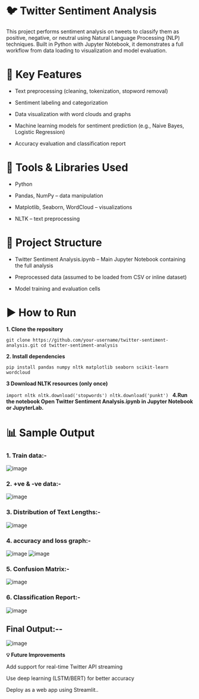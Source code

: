 # 🐦 Twitter Sentiment Analysis

This project performs sentiment analysis on tweets to classify them as positive, negative, or neutral using Natural Language Processing (NLP) techniques. 
Built in Python with Jupyter Notebook, it demonstrates a full workflow from data loading to visualization and model evaluation.

# 🧠 Key Features

  * Text preprocessing (cleaning, tokenization, stopword removal)
  
  * Sentiment labeling and categorization
  
  * Data visualization with word clouds and graphs
  
  * Machine learning models for sentiment prediction (e.g., Naive Bayes, Logistic Regression)
  
  * Accuracy evaluation and classification report

# 🔧 Tools & Libraries Used
  
   * Python
    
   * Pandas, NumPy – data manipulation
    
   * Matplotlib, Seaborn, WordCloud – visualizations
    
   * NLTK – text preprocessing

# 📓 Project Structure

   * Twitter Sentiment Analysis.ipynb – Main Jupyter Notebook containing the full analysis
  
   * Preprocessed data (assumed to be loaded from CSV or inline dataset)
  
   * Model training and evaluation cells

# ▶️ How to Run

  **1. Clone the repository**

  `git clone https://github.com/your-username/twitter-sentiment-analysis.git
   cd twitter-sentiment-analysis`

  **2. Install dependencies**

  `pip install pandas numpy nltk matplotlib seaborn scikit-learn wordcloud`

   **3 Download NLTK resources (only once)**

   `import nltk
nltk.download('stopwords')
nltk.download('punkt')
`
  **4.Run the notebook Open Twitter Sentiment Analysis.ipynb in Jupyter Notebook or JupyterLab.**

  # 📊 Sample Output
  
  ### 1. Train data:- 
  ![image](https://github.com/user-attachments/assets/5e46eb4c-6bb4-4ad7-956a-7053bda981ab)
  
  ### 2. +ve & -ve data:- 
  ![image](https://github.com/user-attachments/assets/28bcb5d0-58b9-4358-b820-fac473e59f5d)
  
 ### 3. Distribution of Text Lengths:- 
  ![image](https://github.com/user-attachments/assets/2f00946f-5e36-4320-b22e-943f6aa86781)
  
 ### 4. accuracy and loss graph:- 
  ![image](https://github.com/user-attachments/assets/dfe5e8ee-8c1b-47dd-911e-39e5c0f7939b) ![image](https://github.com/user-attachments/assets/6ba94921-e074-4425-8f17-cc3f13e0f538)

  
 ### 5. Confusion Matrix:- 
  ![image](https://github.com/user-attachments/assets/4edcc670-2a81-473f-a84a-d3dc77dc9bc0)
  
 ### 6. Classification Report:- 
  ![image](https://github.com/user-attachments/assets/637b3e7c-8cf7-468b-92c2-0f98d3cfa754)
  
  ## Final Output:-- 
  ![image](https://github.com/user-attachments/assets/15c16078-a3d0-4016-907b-8aed3dd08ce8)




**💡 Future Improvements**

Add support for real-time Twitter API streaming

Use deep learning (LSTM/BERT) for better accuracy

Deploy as a web app using Streamlit..

